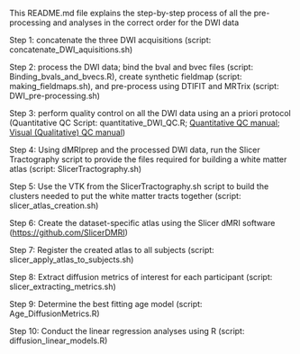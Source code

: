 This README.md file explains the step-by-step process of all the pre-processing and analyses in the correct order for the DWI data

Step 1: concatenate the three DWI acquisitions (script: concatenate_DWI_aquisitions.sh)

Step 2: process the DWI data; bind the bval and bvec files (script: Binding_bvals_and_bvecs.R), create synthetic fieldmap (script: making_fieldmaps.sh), and pre-process using DTIFIT and MRTrix (script: DWI_pre-processing.sh)

Step 3: perform quality control on all the DWI data using an a priori protocol (Quantitative QC Script: quantitative_DWI_QC.R; [Quantitative QC manual](https://htmlpreview.github.io/?https://github.com/hajernakua/cortico-amygdalar2019/blob/master/DWI_Analysis/DWI-Quant-QC-Manual.html); [Visual (Qualitative) QC manual](https://htmlpreview.github.io/?https://github.com/nat-tigr/DWI_QC/blob/master/DWI_QC_protocol.html))

Step 4: Using dMRIprep and the processed DWI data, run the Slicer Tractography script to provide the files required for building a white matter atlas (script: SlicerTractography.sh)

Step 5: Use the VTK from the SlicerTractography.sh script to build the clusters needed to put the white matter tracts together (script: slicer_atlas_creation.sh)

Step 6: Create the dataset-specific atlas using the Slicer dMRI software (https://github.com/SlicerDMRI)

Step 7: Register the created atlas to all subjects (script: slicer_apply_atlas_to_subjects.sh)

Step 8: Extract diffusion metrics of interest for each participant (script: slicer_extracting_metrics.sh)

Step 9: Determine the best fitting age model (script: Age_DiffusionMetrics.R)

Step 10: Conduct the linear regression analyses using R (script: diffusion_linear_models.R)
